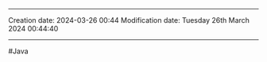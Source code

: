 

----
Creation date: 2024-03-26 00:44
Modification date: Tuesday 26th March 2024 00:44:40

----

#Java  

